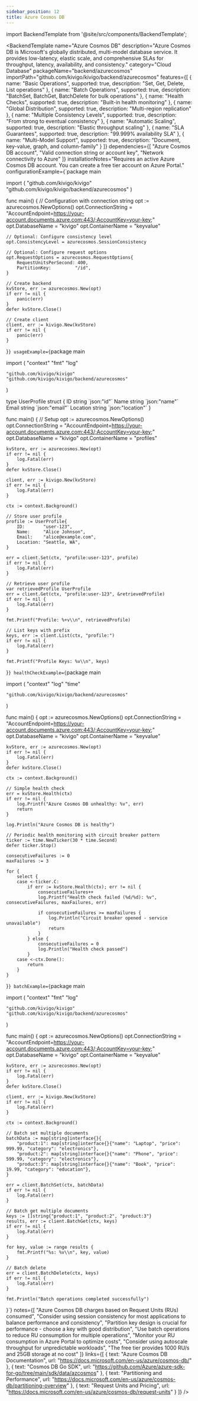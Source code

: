```yaml
---
sidebar_position: 12
title: Azure Cosmos DB
---
```


import BackendTemplate from '@site/src/components/BackendTemplate';

<BackendTemplate
  name="Azure Cosmos DB"
  description="Azure Cosmos DB is Microsoft's globally distributed, multi-model database service. It provides low-latency, elastic scale, and comprehensive SLAs for throughput, latency, availability, and consistency."
  category="Cloud Database"
  packageName="backend/azurecosmos"
  importPath="github.com/kivigo/kivigo/backend/azurecosmos"
  features={[
    { name: "Basic Operations", supported: true, description: "Set, Get, Delete, List operations" },
    { name: "Batch Operations", supported: true, description: "BatchSet, BatchGet, BatchDelete for bulk operations" },
    { name: "Health Checks", supported: true, description: "Built-in health monitoring" },
    { name: "Global Distribution", supported: true, description: "Multi-region replication" },
    { name: "Multiple Consistency Levels", supported: true, description: "From strong to eventual consistency" },
    { name: "Automatic Scaling", supported: true, description: "Elastic throughput scaling" },
    { name: "SLA Guarantees", supported: true, description: "99.999% availability SLA" },
    { name: "Multi-Model Support", supported: true, description: "Document, key-value, graph, and column-family" }
  ]}
  dependencies={[
    "Azure Cosmos DB account",
    "Valid connection string or account key",
    "Network connectivity to Azure"
  ]}
  installationNotes="Requires an active Azure Cosmos DB account. You can create a free tier account on Azure Portal."
  configurationExample={`package main

import (
    "github.com/kivigo/kivigo"
    "github.com/kivigo/kivigo/backend/azurecosmos"
)

func main() {
    // Configuration with connection string
    opt := azurecosmos.NewOptions()
    opt.ConnectionString = "AccountEndpoint=<https://your-account.documents.azure.com:443/;AccountKey=your-key>;"
    opt.DatabaseName = "kivigo"
    opt.ContainerName = "keyvalue"

    // Optional: Configure consistency level
    opt.ConsistencyLevel = azurecosmos.SessionConsistency
    
    // Optional: Configure request options
    opt.RequestOptions = azurecosmos.RequestOptions{
        RequestUnitsPerSecond: 400,
        PartitionKey:         "/id",
    }
    
    // Create backend
    kvStore, err := azurecosmos.New(opt)
    if err != nil {
        panic(err)
    }
    defer kvStore.Close()
    
    // Create client
    client, err := kivigo.New(kvStore)
    if err != nil {
        panic(err)
    }
}`}
  usageExample={`package main

import (
    "context"
    "fmt"
    "log"

    "github.com/kivigo/kivigo"
    "github.com/kivigo/kivigo/backend/azurecosmos"
)

type UserProfile struct {
    ID       string \`json:"id"\`
    Name     string \`json:"name"\`
    Email    string \`json:"email"\`
    Location string \`json:"location"\`
}

func main() {
    // Setup
    opt := azurecosmos.NewOptions()
    opt.ConnectionString = "AccountEndpoint=<https://your-account.documents.azure.com:443/;AccountKey=your-key>;"
    opt.DatabaseName = "kivigo"
    opt.ContainerName = "profiles"

    kvStore, err := azurecosmos.New(opt)
    if err != nil {
        log.Fatal(err)
    }
    defer kvStore.Close()
    
    client, err := kivigo.New(kvStore)
    if err != nil {
        log.Fatal(err)
    }
    
    ctx := context.Background()
    
    // Store user profile
    profile := UserProfile{
        ID:       "user-123",
        Name:     "Alice Johnson",
        Email:    "alice@example.com",
        Location: "Seattle, WA",
    }
    
    err = client.Set(ctx, "profile:user-123", profile)
    if err != nil {
        log.Fatal(err)
    }
    
    // Retrieve user profile
    var retrievedProfile UserProfile
    err = client.Get(ctx, "profile:user-123", &retrievedProfile)
    if err != nil {
        log.Fatal(err)
    }
    
    fmt.Printf("Profile: %+v\\n", retrievedProfile)
    
    // List keys with prefix
    keys, err := client.List(ctx, "profile:")
    if err != nil {
        log.Fatal(err)
    }
    
    fmt.Printf("Profile Keys: %v\\n", keys)
}`}
  healthCheckExample={`package main

import (
    "context"
    "log"
    "time"

    "github.com/kivigo/kivigo/backend/azurecosmos"
)

func main() {
    opt := azurecosmos.NewOptions()
    opt.ConnectionString = "AccountEndpoint=<https://your-account.documents.azure.com:443/;AccountKey=your-key>;"
    opt.DatabaseName = "kivigo"
    opt.ContainerName = "keyvalue"

    kvStore, err := azurecosmos.New(opt)
    if err != nil {
        log.Fatal(err)
    }
    defer kvStore.Close()
    
    ctx := context.Background()
    
    // Simple health check
    err = kvStore.Health(ctx)
    if err != nil {
        log.Printf("Azure Cosmos DB unhealthy: %v", err)
        return
    }
    
    log.Println("Azure Cosmos DB is healthy")
    
    // Periodic health monitoring with circuit breaker pattern
    ticker := time.NewTicker(30 * time.Second)
    defer ticker.Stop()
    
    consecutiveFailures := 0
    maxFailures := 3
    
    for {
        select {
        case <-ticker.C:
            if err := kvStore.Health(ctx); err != nil {
                consecutiveFailures++
                log.Printf("Health check failed (%d/%d): %v", consecutiveFailures, maxFailures, err)
                
                if consecutiveFailures >= maxFailures {
                    log.Println("Circuit breaker opened - service unavailable")
                    return
                }
            } else {
                consecutiveFailures = 0
                log.Println("Health check passed")
            }
        case <-ctx.Done():
            return
        }
    }
}`}
  batchExample={`package main

import (
    "context"
    "fmt"
    "log"

    "github.com/kivigo/kivigo"
    "github.com/kivigo/kivigo/backend/azurecosmos"
)

func main() {
    opt := azurecosmos.NewOptions()
    opt.ConnectionString = "AccountEndpoint=<https://your-account.documents.azure.com:443/;AccountKey=your-key>;"
    opt.DatabaseName = "kivigo"
    opt.ContainerName = "keyvalue"

    kvStore, err := azurecosmos.New(opt)
    if err != nil {
        log.Fatal(err)
    }
    defer kvStore.Close()
    
    client, err := kivigo.New(kvStore)
    if err != nil {
        log.Fatal(err)
    }
    
    ctx := context.Background()
    
    // Batch set multiple documents
    batchData := map[string]interface{}{
        "product:1": map[string]interface{}{"name": "Laptop", "price": 999.99, "category": "electronics"},
        "product:2": map[string]interface{}{"name": "Phone", "price": 599.99, "category": "electronics"},
        "product:3": map[string]interface{}{"name": "Book", "price": 19.99, "category": "education"},
    }
    
    err = client.BatchSet(ctx, batchData)
    if err != nil {
        log.Fatal(err)
    }
    
    // Batch get multiple documents
    keys := []string{"product:1", "product:2", "product:3"}
    results, err := client.BatchGet(ctx, keys)
    if err != nil {
        log.Fatal(err)
    }
    
    for key, value := range results {
        fmt.Printf("%s: %v\\n", key, value)
    }
    
    // Batch delete
    err = client.BatchDelete(ctx, keys)
    if err != nil {
        log.Fatal(err)
    }
    
    fmt.Println("Batch operations completed successfully")
}`}
  notes={[
    "Azure Cosmos DB charges based on Request Units (RUs) consumed",
    "Consider using session consistency for most applications to balance performance and consistency",
    "Partition key design is crucial for performance - choose a key with good distribution",
    "Use batch operations to reduce RU consumption for multiple operations",
    "Monitor your RU consumption in Azure Portal to optimize costs",
    "Consider using autoscale throughput for unpredictable workloads",
    "The free tier provides 1000 RU/s and 25GB storage at no cost"
  ]}
  links={[
    { text: "Azure Cosmos DB Documentation", url: "https://docs.microsoft.com/en-us/azure/cosmos-db/" },
    { text: "Cosmos DB Go SDK", url: "https://github.com/Azure/azure-sdk-for-go/tree/main/sdk/data/azcosmos" },
    { text: "Partitioning and Performance", url: "https://docs.microsoft.com/en-us/azure/cosmos-db/partitioning-overview" },
    { text: "Request Units and Pricing", url: "https://docs.microsoft.com/en-us/azure/cosmos-db/request-units" }
  ]}
/>
